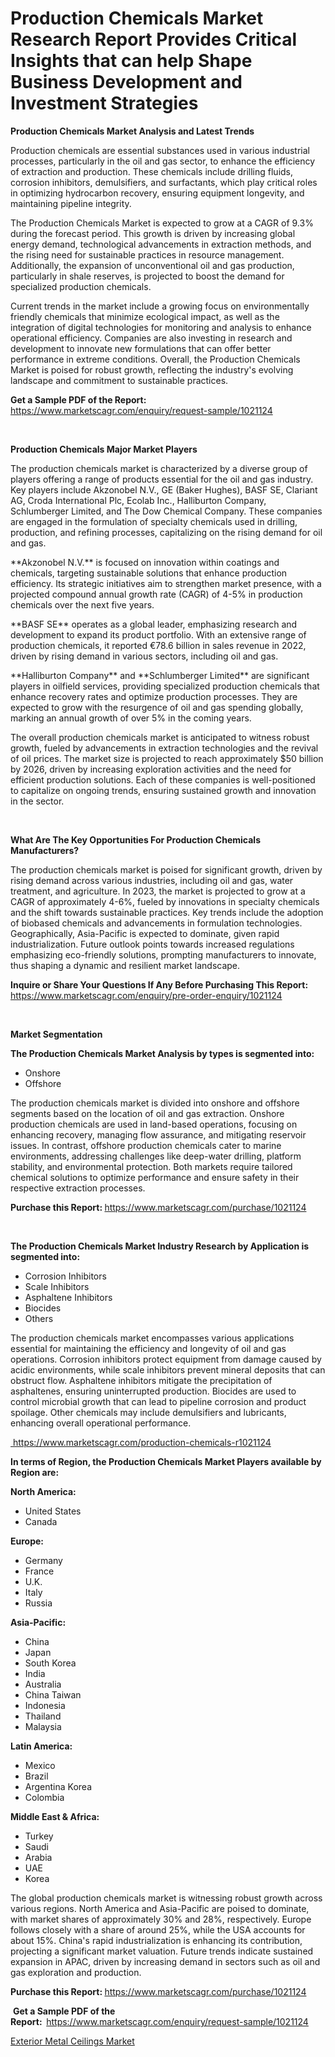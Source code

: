 <p><h1>Production Chemicals Market Research Report Provides Critical Insights that can help Shape Business Development and Investment Strategies</h1></p><p><strong>Production Chemicals Market Analysis and Latest Trends</strong></p>
<p><p>Production chemicals are essential substances used in various industrial processes, particularly in the oil and gas sector, to enhance the efficiency of extraction and production. These chemicals include drilling fluids, corrosion inhibitors, demulsifiers, and surfactants, which play critical roles in optimizing hydrocarbon recovery, ensuring equipment longevity, and maintaining pipeline integrity.</p><p>The Production Chemicals Market is expected to grow at a CAGR of 9.3% during the forecast period. This growth is driven by increasing global energy demand, technological advancements in extraction methods, and the rising need for sustainable practices in resource management. Additionally, the expansion of unconventional oil and gas production, particularly in shale reserves, is projected to boost the demand for specialized production chemicals.</p><p>Current trends in the market include a growing focus on environmentally friendly chemicals that minimize ecological impact, as well as the integration of digital technologies for monitoring and analysis to enhance operational efficiency. Companies are also investing in research and development to innovate new formulations that can offer better performance in extreme conditions. Overall, the Production Chemicals Market is poised for robust growth, reflecting the industry's evolving landscape and commitment to sustainable practices.</p></p>
<p><strong>Get a Sample PDF of the Report:&nbsp;</strong> <a href="https://www.marketscagr.com/enquiry/request-sample/1021124?utm_campaign=3440&utm_medium=2&utm_source=Github&utm_content=ia&utm_term=01042025&utm_id=production-chemicals">https://www.marketscagr.com/enquiry/request-sample/1021124</a></p>
<p>&nbsp;</p>
<p><strong>Production Chemicals Major Market Players</strong></p>
<p><p>The production chemicals market is characterized by a diverse group of players offering a range of products essential for the oil and gas industry. Key players include Akzonobel N.V., GE (Baker Hughes), BASF SE, Clariant AG, Croda International Plc, Ecolab Inc., Halliburton Company, Schlumberger Limited, and The Dow Chemical Company. These companies are engaged in the formulation of specialty chemicals used in drilling, production, and refining processes, capitalizing on the rising demand for oil and gas.</p><p>**Akzonobel N.V.** is focused on innovation within coatings and chemicals, targeting sustainable solutions that enhance production efficiency. Its strategic initiatives aim to strengthen market presence, with a projected compound annual growth rate (CAGR) of 4-5% in production chemicals over the next five years.</p><p>**BASF SE** operates as a global leader, emphasizing research and development to expand its product portfolio. With an extensive range of production chemicals, it reported €78.6 billion in sales revenue in 2022, driven by rising demand in various sectors, including oil and gas.</p><p>**Halliburton Company** and **Schlumberger Limited** are significant players in oilfield services, providing specialized production chemicals that enhance recovery rates and optimize production processes. They are expected to grow with the resurgence of oil and gas spending globally, marking an annual growth of over 5% in the coming years.</p><p>The overall production chemicals market is anticipated to witness robust growth, fueled by advancements in extraction technologies and the revival of oil prices. The market size is projected to reach approximately $50 billion by 2026, driven by increasing exploration activities and the need for efficient production solutions. Each of these companies is well-positioned to capitalize on ongoing trends, ensuring sustained growth and innovation in the sector.</p></p>
<p>&nbsp;</p>
<p><strong>What Are The Key Opportunities For Production Chemicals Manufacturers?</strong></p>
<p><p>The production chemicals market is poised for significant growth, driven by rising demand across various industries, including oil and gas, water treatment, and agriculture. In 2023, the market is projected to grow at a CAGR of approximately 4-6%, fueled by innovations in specialty chemicals and the shift towards sustainable practices. Key trends include the adoption of biobased chemicals and advancements in formulation technologies. Geographically, Asia-Pacific is expected to dominate, given rapid industrialization. Future outlook points towards increased regulations emphasizing eco-friendly solutions, prompting manufacturers to innovate, thus shaping a dynamic and resilient market landscape.</p></p>
<p><strong>Inquire or Share Your Questions If Any Before Purchasing This Report:</strong> <a href="https://www.marketscagr.com/enquiry/pre-order-enquiry/1021124?utm_campaign=3440&utm_medium=2&utm_source=Github&utm_content=ia&utm_term=01042025&utm_id=production-chemicals">https://www.marketscagr.com/enquiry/pre-order-enquiry/1021124</a></p>
<p>&nbsp;</p>
<p><strong>Market Segmentation</strong></p>
<p><strong>The Production Chemicals Market Analysis by types is segmented into:</strong></p>
<p><ul><li>Onshore</li><li>Offshore</li></ul></p>
<p><p>The production chemicals market is divided into onshore and offshore segments based on the location of oil and gas extraction. Onshore production chemicals are used in land-based operations, focusing on enhancing recovery, managing flow assurance, and mitigating reservoir issues. In contrast, offshore production chemicals cater to marine environments, addressing challenges like deep-water drilling, platform stability, and environmental protection. Both markets require tailored chemical solutions to optimize performance and ensure safety in their respective extraction processes.</p></p>
<p><strong>Purchase this Report:&nbsp;</strong><a href="https://www.marketscagr.com/purchase/1021124?utm_campaign=3440&utm_medium=2&utm_source=Github&utm_content=ia&utm_term=01042025&utm_id=production-chemicals">https://www.marketscagr.com/purchase/1021124</a></p>
<p>&nbsp;</p>
<p><strong>The Production Chemicals Market Industry Research by Application is segmented into:</strong></p>
<p><ul><li>Corrosion Inhibitors</li><li>Scale Inhibitors</li><li>Asphaltene Inhibitors</li><li>Biocides</li><li>Others</li></ul></p>
<p><p>The production chemicals market encompasses various applications essential for maintaining the efficiency and longevity of oil and gas operations. Corrosion inhibitors protect equipment from damage caused by acidic environments, while scale inhibitors prevent mineral deposits that can obstruct flow. Asphaltene inhibitors mitigate the precipitation of asphaltenes, ensuring uninterrupted production. Biocides are used to control microbial growth that can lead to pipeline corrosion and product spoilage. Other chemicals may include demulsifiers and lubricants, enhancing overall operational performance.</p></p>
<p><a href="https://www.marketscagr.com/production-chemicals-r1021124?utm_campaign=3440&utm_medium=2&utm_source=Github&utm_content=ia&utm_term=01042025&utm_id=production-chemicals">&nbsp;https://www.marketscagr.com/production-chemicals-r1021124</a></p>
<p><strong>In terms of Region, the Production Chemicals Market Players available by Region are:</strong></p>
<p>
    <p> <strong> North America: </strong>
        <ul>
            <li>United States</li>
            <li>Canada</li>
        </ul>
        </p> 
    <p> <strong> Europe: </strong>
        <ul>
            <li>Germany</li>
            <li>France</li>
            <li>U.K.</li>
            <li>Italy</li>
            <li>Russia</li>
        </ul>
        </p> 
    <p> <strong> Asia-Pacific: </strong>
        <ul>
            <li>China</li>
            <li>Japan</li>
            <li>South Korea</li>
            <li>India</li>
            <li>Australia</li>
            <li>China Taiwan</li>
            <li>Indonesia</li>
            <li>Thailand</li>
            <li>Malaysia</li>
        </ul>
        </p> 
    <p> <strong> Latin America: </strong>
        <ul>
            <li>Mexico</li>
            <li>Brazil</li>
            <li>Argentina Korea</li>
            <li>Colombia</li>
        </ul>
        </p> 
    <p> <strong> Middle East & Africa: </strong>
        <ul>
            <li>Turkey</li>
            <li>Saudi</li>
            <li>Arabia</li>
            <li>UAE</li>
            <li>Korea</li>
        </ul>
    </p>
    </p>
<p><p>The global production chemicals market is witnessing robust growth across various regions. North America and Asia-Pacific are poised to dominate, with market shares of approximately 30% and 28%, respectively. Europe follows closely with a share of around 25%, while the USA accounts for about 15%. China's rapid industrialization is enhancing its contribution, projecting a significant market valuation. Future trends indicate sustained expansion in APAC, driven by increasing demand in sectors such as oil and gas exploration and production.</p></p>
<p><strong>Purchase this Report: </strong><a href="https://www.marketscagr.com/purchase/1021124?utm_campaign=3440&utm_medium=2&utm_source=Github&utm_content=ia&utm_term=01042025&utm_id=production-chemicals">https://www.marketscagr.com/purchase/1021124</a></p>
<p>&nbsp;<strong>Get a Sample PDF of the Report:&nbsp;&nbsp;</strong><a href="https://www.marketscagr.com/enquiry/request-sample/1021124?utm_campaign=3440&utm_medium=2&utm_source=Github&utm_content=ia&utm_term=01042025&utm_id=production-chemicals">https://www.marketscagr.com/enquiry/request-sample/1021124</a></p>
<p><strong></strong></p>
<p><p><a href="https://github.com/wyettillesr4/Market-Research-Report-List-1/blob/main/exterior-metal-ceilings-market.md?utm_campaign=3440&utm_medium=2&utm_source=Github&utm_content=ia&utm_term=01042025&utm_id=production-chemicals">Exterior Metal Ceilings Market</a></p></p>